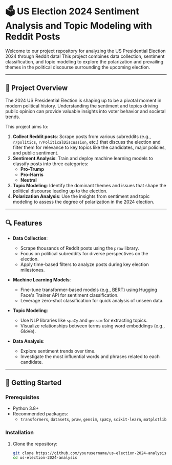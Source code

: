 # 🗳️ US Election 2024 Sentiment Analysis and Topic Modeling with Reddit Posts  

Welcome to our project repository for analyzing the US Presidential Election 2024 through Reddit data! This project combines data collection, sentiment classification, and topic modeling to explore the polarization and prevailing themes in the political discourse surrounding the upcoming election.

---

## 📖 Project Overview  

The 2024 US Presidential Election is shaping up to be a pivotal moment in modern political history. Understanding the sentiment and topics driving public opinion can provide valuable insights into voter behavior and societal trends.  

This project aims to:  
1. **Collect Reddit posts**: Scrape posts from various subreddits (e.g., `r/politics`, `r/PoliticalDiscussion`, etc.) that discuss the election and filter them for relevance to key topics like the candidates, major policies, and public sentiment.  
2. **Sentiment Analysis**: Train and deploy machine learning models to classify posts into three categories:  
   - **Pro-Trump**  
   - **Pro-Harris**  
   - **Neutral**  
3. **Topic Modeling**: Identify the dominant themes and issues that shape the political discourse leading up to the election.  
4. **Polarization Analysis**: Use the insights from sentiment and topic modeling to assess the degree of polarization in the 2024 election.  

---

## 🔍 Features  

- **Data Collection**:  
  - Scrape thousands of Reddit posts using the `praw` library.  
  - Focus on political subreddits for diverse perspectives on the election.  
  - Apply time-based filters to analyze posts during key election milestones.  

- **Machine Learning Models**:  
  - Fine-tune transformer-based models (e.g., BERT) using Hugging Face's Trainer API for sentiment classification.  
  - Leverage zero-shot classification for quick analysis of unseen data.  

- **Topic Modeling**:  
  - Use NLP libraries like `spaCy` and `gensim` for extracting topics.  
  - Visualize relationships between terms using word embeddings (e.g., GloVe).  

- **Data Analysis**:  
  - Explore sentiment trends over time.  
  - Investigate the most influential words and phrases related to each candidate.  

---

## 🚀 Getting Started  

### Prerequisites  

- Python 3.8+  
- Recommended packages:  
  - `transformers`, `datasets`, `praw`, `gensim`, `spaCy`, `scikit-learn`, `matplotlib`  

### Installation  

1. Clone the repository:  
   ```bash
   git clone https://github.com/yourusername/us-election-2024-analysis.git
   cd us-election-2024-analysis

